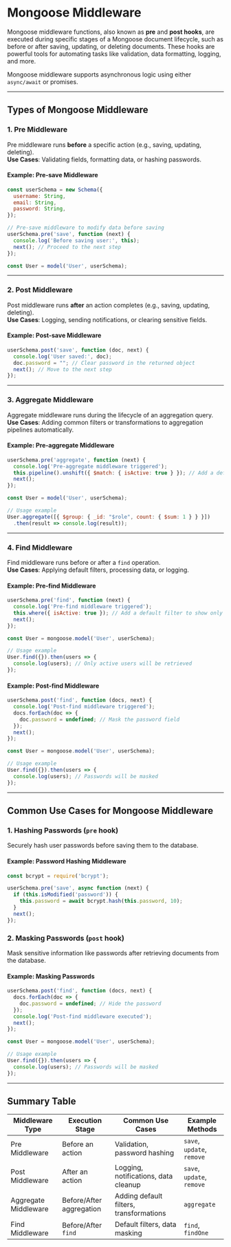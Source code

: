 # **Mongoose Middleware**

Mongoose middleware functions, also known as **pre** and **post hooks**, are executed during specific stages of a Mongoose document lifecycle, such as before or after saving, updating, or deleting documents. These hooks are powerful tools for automating tasks like validation, data formatting, logging, and more.

Mongoose middleware supports asynchronous logic using either `async/await` or promises.

---

## **Types of Mongoose Middleware**

### **1. Pre Middleware**
Pre middleware runs **before** a specific action (e.g., saving, updating, deleting).  
**Use Cases**: Validating fields, formatting data, or hashing passwords.

#### Example: Pre-save Middleware
```javascript
const userSchema = new Schema({
  username: String,
  email: String,
  password: String,
});

// Pre-save middleware to modify data before saving
userSchema.pre('save', function (next) {
  console.log('Before saving user:', this);
  next(); // Proceed to the next step
});

const User = model('User', userSchema);
```

---

### **2. Post Middleware**
Post middleware runs **after** an action completes (e.g., saving, updating, deleting).  
**Use Cases**: Logging, sending notifications, or clearing sensitive fields.

#### Example: Post-save Middleware
```javascript
userSchema.post('save', function (doc, next) {
  console.log('User saved:', doc);
  doc.password = ""; // Clear password in the returned object
  next(); // Move to the next step
});
```

---

### **3. Aggregate Middleware**
Aggregate middleware runs during the lifecycle of an aggregation query.  
**Use Cases**: Adding common filters or transformations to aggregation pipelines automatically.

#### Example: Pre-aggregate Middleware
```javascript
userSchema.pre('aggregate', function (next) {
  console.log('Pre-aggregate middleware triggered');
  this.pipeline().unshift({ $match: { isActive: true } }); // Add a default filter
  next();
});

const User = model('User', userSchema);

// Usage example
User.aggregate([{ $group: { _id: "$role", count: { $sum: 1 } } }])
  .then(result => console.log(result));
```

---

### **4. Find Middleware**
Find middleware runs before or after a `find` operation.  
**Use Cases**: Applying default filters, processing data, or logging.

#### Example: Pre-find Middleware
```javascript
userSchema.pre('find', function (next) {
  console.log('Pre-find middleware triggered');
  this.where({ isActive: true }); // Add a default filter to show only active users
  next();
});

const User = mongoose.model('User', userSchema);

// Usage example
User.find({}).then(users => {
  console.log(users); // Only active users will be retrieved
});
```

#### Example: Post-find Middleware
```javascript
userSchema.post('find', function (docs, next) {
  console.log('Post-find middleware triggered');
  docs.forEach(doc => {
    doc.password = undefined; // Mask the password field
  });
  next();
});

const User = mongoose.model('User', userSchema);

// Usage example
User.find({}).then(users => {
  console.log(users); // Passwords will be masked
});
```

---

## **Common Use Cases for Mongoose Middleware**

### **1. Hashing Passwords (`pre` hook)**
Securely hash user passwords before saving them to the database.

#### Example: Password Hashing Middleware
```javascript
const bcrypt = require('bcrypt');

userSchema.pre('save', async function (next) {
  if (this.isModified('password')) {
    this.password = await bcrypt.hash(this.password, 10);
  }
  next();
});
```

### **2. Masking Passwords (`post` hook)**
Mask sensitive information like passwords after retrieving documents from the database.

#### Example: Masking Passwords
```javascript
userSchema.post('find', function (docs, next) {
  docs.forEach(doc => {
    doc.password = undefined; // Hide the password
  });
  console.log('Post-find middleware executed');
  next();
});

const User = mongoose.model('User', userSchema);

// Usage example
User.find({}).then(users => {
  console.log(users); // Passwords will be masked
});
```

---

## **Summary Table**

| **Middleware Type** | **Execution Stage**       | **Common Use Cases**                | **Example Methods**       |
|----------------------|---------------------------|--------------------------------------|---------------------------|
| Pre Middleware       | Before an action         | Validation, password hashing         | `save`, `update`, `remove`|
| Post Middleware      | After an action          | Logging, notifications, data cleanup | `save`, `update`, `remove`|
| Aggregate Middleware | Before/After aggregation | Adding default filters, transformations| `aggregate`              |
| Find Middleware      | Before/After `find`      | Default filters, data masking        | `find`, `findOne`         |

